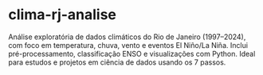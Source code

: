 # clima-rj-analise
Análise exploratória de dados climáticos do Rio de Janeiro (1997–2024), com foco em temperatura, chuva, vento e eventos El Niño/La Niña. Inclui pré-processamento, classificação ENSO e visualizações com Python. Ideal para estudos e projetos em ciência de dados usando os 7 passos.
